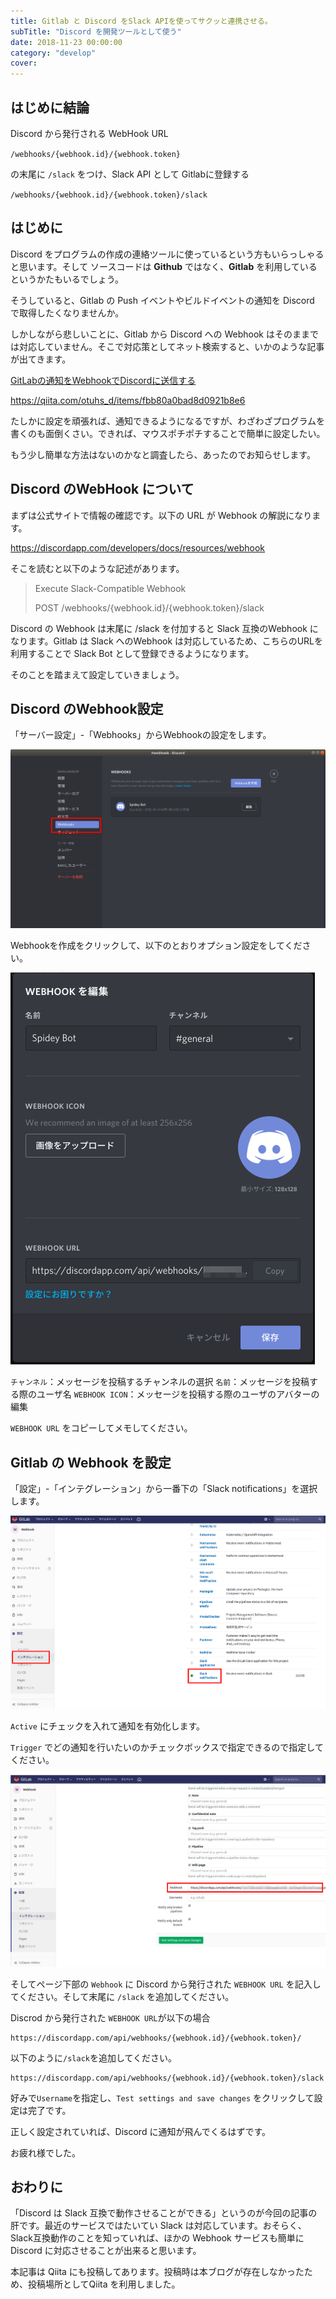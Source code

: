 ```yaml
---
title: Gitlab と Discord をSlack APIを使ってサクッと連携させる。
subTitle: "Discord を開発ツールとして使う"
date: 2018-11-23 00:00:00
category: "develop"
cover:
---
```


## はじめに結論

Discord から発行される WebHook URL

`/webhooks/{webhook.id}/{webhook.token}`

の末尾に `/slack` をつけ、Slack API として Gitlabに登録する

`/webhooks/{webhook.id}/{webhook.token}/slack`

## はじめに

Discord をプログラムの作成の連絡ツールに使っているという方もいらっしゃると思います。そして ソースコードは **Github** ではなく、**Gitlab** を利用しているというかたもいるでしょう。

そうしていると、Gitlab の Push イベントやビルドイベントの通知を Discord で取得したくなりませんか。

しかしながら悲しいことに、Gitlab から Discord への Webhook はそのままでは対応していません。そこで対応策としてネット検索すると、いかのような記事が出てきます。

[GitLabの通知をWebhookでDiscordに送信する](https://qiita.com/otuhs_d/items/fbb80a0bad8d0921b8e6)

https://qiita.com/otuhs_d/items/fbb80a0bad8d0921b8e6

たしかに設定を頑張れば、通知できるようになるですが、わざわざプログラムを書くのも面倒くさい。できれば、マウスポチポチすることで簡単に設定したい。

もう少し簡単な方法はないのかなと調査したら、あったのでお知らせします。

## Discord のWebHook について

まずは公式サイトで情報の確認です。以下の URL が Webhook の解説になります。

https://discordapp.com/developers/docs/resources/webhook

そこを読むと以下のような記述があります。

> Execute Slack-Compatible Webhook
>
> POST /webhooks/{webhook.id}/{webhook.token}/slack

Discord の Webhook は末尾に /slack を付加すると Slack 互換のWebhook になります。Gitlab は Slack へのWebhook は対応しているため、こちらのURLを利用することで Slack Bot として登録できるようになります。

そのことを踏まえて設定していきましょう。

## Discord のWebhook設定

「サーバー設定」-「Webhooks」からWebhookの設定をします。

![](./images/discord_menu.png)

Webhookを作成をクリックして、以下のとおりオプション設定をしてください。

![](./images/discord_webhook.png)

`チャンネル`：メッセージを投稿するチャンネルの選択
`名前`：メッセージを投稿する際のユーザ名
`WEBHOOK ICON`：メッセージを投稿する際のユーザのアバターの編集

`WEBHOOK URL`  をコピーしてメモしてください。

## Gitlab の Webhook を設定

「設定」-「インテグレーション」から一番下の「Slack notifications」を選択します。

![](./images/gitlab_integration.png)

`Active` にチェックを入れて通知を有効化します。

`Trigger` でどの通知を行いたいのかチェックボックスで指定できるので指定してください。

![](images/gitlab_slack_webhook.png)

そしてページ下部の `Webhook` に Discord から発行された `WEBHOOK URL` を記入してください。そして末尾に `/slack` を追加してください。

Discrod から発行された `WEBHOOK URL`が以下の場合

```
https://discordapp.com/api/webhooks/{webhook.id}/{webhook.token}/
```

以下のように`/slack`を追加してください。

```
https://discordapp.com/api/webhooks/{webhook.id}/{webhook.token}/slack
```

好みで`Username`を指定し、`Test settings and save changes` をクリックして設定は完了です。

正しく設定されていれば、Discord に通知が飛んでくるはずです。

お疲れ様でした。

## おわりに

「Discord は Slack 互換で動作させることができる」というのが今回の記事の肝です。最近のサービスではたいてい Slack は対応しています。おそらく、Slack互換動作のことを知っていれば、ほかの Webhook サービスも簡単に Discord に対応させることが出来ると思います。

本記事は Qiita にも投稿してあります。投稿時は本ブログが存在しなかったため、投稿場所としてQiita を利用しました。
